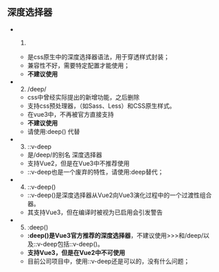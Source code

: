 ## 深度选择器
- 1. >>>
  - 是css原生中的深度选择器语法，用于穿透样式封装；
  - 兼容性不好，需要特定配置才能使用；
  - **不建议使用**
- 2. /deep/
  - css中曾经实际提出的新增功能，之后删除
  - 支持css预处理器，（如Sass、Less）和CSS原生样式。
  - 在vue3中，不再被官方直接支持
  - **不建议使用**
  - 请使用:deep() 代替
- 3. ::v-deep
  - 是/deep/的别名 深度选择器
  - 支持Vue2，但是在Vue3中不推荐使用
  - ::v-deep也是一个废弃的特性，请使用:deep替代；
- 4. ::v-deep()
  - ::v-deep()是深度选择器从Vue2向Vue3演化过程中的一个过渡性组合器。
  - 其支持Vue3，但在编译时被视为已启用会引发警告
- 5. :deep()
  - **:deep()是Vue3官方推荐的深度选择器**，不建议使用>>>和/deep/以及::v-deep包括::v-deep()。
  - **支持Vue3，但是在Vue2中不可使用**
  - 目前公司项目中，使用::v-deep还是可以的，没有什么问题； 
  
